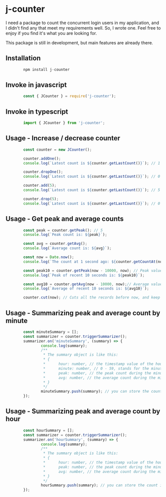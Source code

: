 # j-counter
I need a package to count the concurrent login users in my application, and I didn't find any that meet my requirements well. So, I wrote one.
Feel free to enjoy if you find it's what you are looking for.

This package is still in development, but main features are already there.
## Installation
```Javascript
        npm install j-counter
```
## Invoke in javascript
```Javascript
        const { JCounter } = require('j-counter');
```
## Invoke in typescript
```Javascript
        import { JCounter } from 'j-counter';
```
## Usage - Increase / decrease counter
```Javascript
        const counter = new JCounter();

        counter.addOne();
        console.log(`Latest count is ${counter.getLastCount()}`); // 1

        counter.dropOne();
        console.log(`Latest count is ${counter.getLastCount()}`); // 0

        counter.add(5);
        console.log(`Latest count is ${counter.getLastCount()}`); // 5

        counter.drop(5);
        console.log(`Latest count is ${counter.getLastCount()}`); // 0
```
## Usage - Get peak and average counts
```Javascript
        const peak = counter.getPeak(); // 5
        console.log(`Peak count is: ${peak}`);

        const avg = counter.getAvg();
        console.log(`Average count is: ${avg}`);

        const now = Date.now();
        console.log(`The count at 1 second ago: ${counter.getCountAt(now - 1000)}`);

        const peak10 = counter.getPeak(now - 10000, now); // Peak value of recent 10 seconds
        console.log(`Peak of recent 10 seconds is: ${peak10}`);

        const avg10 = counter.getAvg(now - 10000, now);// Average value of recent 10 seconds
        console.log(`Average of recent 10 seconds is: ${avg10}`);

        counter.cut(now); // Cuts all the records before now, and keep the count at now.
```
## Usage - Summarizing peak and average count by minute
```Javascript
        const minuteSummary = [];
        const summarizer = counter.triggerSummarizer();
        summarizer.on('minuteSummary', (summary) => {
                console.log(summary);
                /**
                 * The summary object is like this: 
                 * {
                 *      hour: number, // the timestamp value of the hour
                 *      minute: number, // 0 - 59, stands for the minute
                 *      peak: number, // the peak count during the minute
                 *      avg: number, // the average count during the minute
                 * }
                 */
                minuteSummary.push(summary); // you can store the count into database if need.
        });
```
## Usage - Summarizing peak and average count by hour
```Javascript
        const hourSummary = [];
        const summarizer = counter.triggerSummarizer();
        summarizer.on('hourSummary', (summary) => {
                console.log(summary);
                /**
                 * The summary object is like this: 
                 * {
                 *      hour: number, // the timestamp value of the hour
                 *      peak: number, // the peak count during the minute
                 *      avg: number, // the average count during the minute
                 * }
                 */
                hourSummary.push(summary); // you can store the count into database if need.
        });
```

